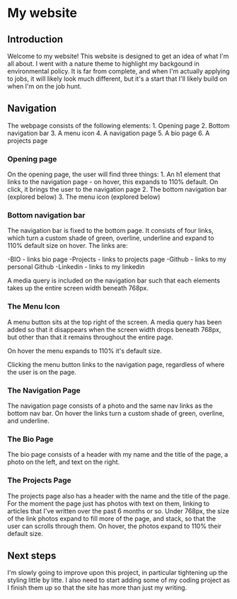 # My website

## Introduction 

Welcome to my website! This website is designed to get an idea of what I'm all about. I went with a nature theme to highlight my backgound in environmental policy. It is far from complete, and when I'm actually applying to jobs, it will likely look much different, but it's a start that I'll likely build on when I'm on the job hunt. 

## Navigation 

The webpage consists of the following elements: 
    1. Opening page
    2. Bottom navigation bar
    3. A menu icon
    4. A navigation page
    5. A bio page
    6. A projects page

### Opening page 

On the opening page, the user will find three things: 
    1. An h1 element that links to the navigation page - on hover, this expands to 110% default. On click, it brings the user to the navigation page
    2. The bottom navigation bar (explored below)
    3. The menu icon (explored below)

### Bottom navigation bar

The navigation bar is fixed to the bottom page. It consists of four links, which turn a custom shade of green, overline, underline and expand to 110% default size on hover. The links are: 

-BIO - links bio page
-Projects - links to projects page
-Github - links to my personal Github
-Linkedin - links to my linkedin

A media query is included on the navigation bar such that each elements takes up the entire screen width beneath 768px. 

### The Menu Icon 

A menu button sits at the top right of the screen. A media query has been added so that it disappears when the screen width drops beneath 768px, but other than that it remains throughout the entire page. 

On hover the menu expands to 110% it's default size. 

Clicking the menu button links to the navigation page, regardless of where the user is on the page. 

### The Navigation Page 

The navigation page consists of a photo and the same nav links as the bottom nav bar. On hover the links turn a custom shade of green, overline, and underline. 

### The Bio Page 

The bio page consists of a header with my name and the title of the page, a photo on the left, and text on the right. 

### The Projects Page 

The projects page also has a header with the name and the title of the page. For the moment the page just has photos with text on them, linking to articles that I've written over the past 6 months or so. Under 768px, the size of the link photos expand to fill more of the page, and stack, so that the user can scrolls through them. On hover, the photos expand to 110% their default size.

## Next steps 

I'm slowly going to improve upon this project, in particular tightening up the styling little by litte. I also need to start adding some of my coding project as I finish them up so that the site has more than just my writing. 